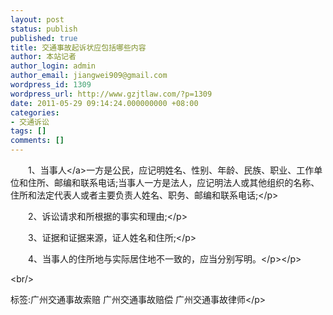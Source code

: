 ```yaml
---
layout: post
status: publish
published: true
title: 交通事故起诉状应包括哪些内容
author: 本站记者
author_login: admin
author_email: jiangwei909@gmail.com
wordpress_id: 1309
wordpress_url: http://www.gzjtlaw.com/?p=1309
date: 2011-05-29 09:14:24.000000000 +08:00
categories:
- 交通诉讼
tags: []
comments: []
---
```

<p><p>　　1、<a>当事人<&#47;a>一方是公民，应记明姓名、性别、年龄、民族、职业、工作单位和住所、邮编和联系电话;当事人一方是法人，应记明法人或其他组织的名称、住所和法定代表人或者主要负责人姓名、职务、邮编和联系电话;<&#47;p><p>　　2、诉讼请求和所根据的事实和理由;<&#47;p><p>　　3、证据和证据来源，证人姓名和住所;<&#47;p><p>　　4、当事人的住所地与实际居住地不一致的，应当分别写明。<&#47;p><&#47;p><br&#47;><p>标签:广州交通事故索赔 广州交通事故赔偿 广州交通事故律师<&#47;p>
